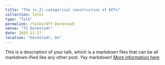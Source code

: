 ```yaml
---
title: "The (∞,2)-categorical construction of 6FFs"
collection: talks
type: "Talk"
permalink: /talks/6ff-Darmstadt
venue: "TU Darmstadt"
date: 2025-11-17
location: "Darmstadt, De"
---
```




This is a description of your talk, which is a markdown files that can be all markdown-ified like any other post. Yay markdown!
[More information here](https://www.mathematik.tu-darmstadt.de/algebra/forschung_algebra/konferenzen_und_workshops_ag_algebra/workshop_sixfunctor_formalisms.en.jsp)
